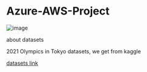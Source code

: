 # Azure-AWS-Project

![image](https://github.com/user-attachments/assets/a48da2bf-b7a7-45ee-8e23-b0b12652ae9b)

about datasets

2021 Olympics in Tokyo datasets, we get from kaggle

[datasets link](https://www.kaggle.com/datasets/arjunprasadsarkhel/2021-olympics-in-tokyo)

